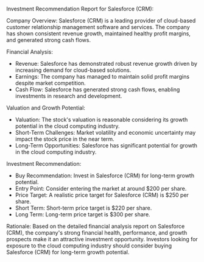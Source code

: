 Investment Recommendation Report for Salesforce (CRM):

Company Overview:
Salesforce (CRM) is a leading provider of cloud-based customer relationship management software and services. The company has shown consistent revenue growth, maintained healthy profit margins, and generated strong cash flows.

Financial Analysis:
- Revenue: Salesforce has demonstrated robust revenue growth driven by increasing demand for cloud-based solutions.
- Earnings: The company has managed to maintain solid profit margins despite market competition.
- Cash Flow: Salesforce has generated strong cash flows, enabling investments in research and development.

Valuation and Growth Potential:
- Valuation: The stock's valuation is reasonable considering its growth potential in the cloud computing industry.
- Short-Term Challenges: Market volatility and economic uncertainty may impact the stock price in the near term.
- Long-Term Opportunities: Salesforce has significant potential for growth in the cloud computing industry.

Investment Recommendation:
- Buy Recommendation: Invest in Salesforce (CRM) for long-term growth potential.
- Entry Point: Consider entering the market at around $200 per share.
- Price Target: A realistic price target for Salesforce (CRM) is $250 per share.
- Short Term: Short-term price target is $220 per share.
- Long Term: Long-term price target is $300 per share.

Rationale:
Based on the detailed financial analysis report on Salesforce (CRM), the company's strong financial health, performance, and growth prospects make it an attractive investment opportunity. Investors looking for exposure to the cloud computing industry should consider buying Salesforce (CRM) for long-term growth potential.